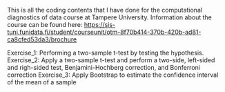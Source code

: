 This is all the coding contents that I have done for the computational diagnostics of data course at Tampere University.
Information about the course can be found here: https://sis-tuni.funidata.fi/student/courseunit/otm-8f70b414-370b-420b-ad81-ca8cfed53da3/brochure

Exercise_1: Performing a two-sample t-test by testing the hypothesis.
Exercise_2: Apply a two-sample t-test and perform a two-side, left-sided and righ-sided test, Benjamini-Hochberg correction, and Bonferroni correction
Exercise_3: Apply Bootstrap to estimate the confidence interval of the mean of a sample